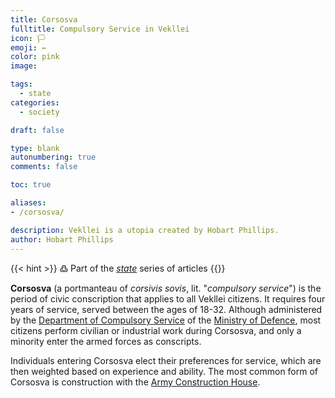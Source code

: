 ```yaml
---
title: Corsosva
fulltitle: Compulsory Service in Vekllei
icon: 🏳️
emoji: ←
color: pink
image: 

tags: 
  - state
categories:
  - society

draft: false

type: blank
autonumbering: true
comments: false

toc: true

aliases:
- /corsosva/

description: Vekllei is a utopia created by Hobart Phillips.
author: Hobart Phillips
---
```

{{< hint >}}
߷ Part of the *[state](/state/)* series of articles
{{</hint>}}

**Corsosva** (a portmanteau of *corsivis sovis*, lit. "*compulsory service*") is the period of civic conscription that applies to all Vekllei citizens. It requires four years of service, served between the ages of 18-32. Although administered by the [Department of Compulsory Service](/utopia/society/state/government/interior/defence/#department-of-compulsory-service) of the [Ministry of Defence](/cosmokos/), most citizens perform civilian or industrial work during Corsosva, and only a minority enter the armed forces as conscripts.

Individuals entering Corsosva elect their preferences for service, which are then weighted based on experience and ability. The most common form of Corsosva is construction with the [Army Construction House](/ach/).